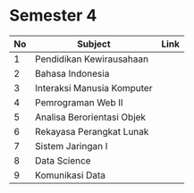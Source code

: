 # Semester 4

| No | Subject                                        | Link |
|----|------------------------------------------------|------|
| 1  | Pendidikan Kewirausahaan                    |      |
| 2  | Bahasa Indonesia                              |      |
| 3  | Interaksi Manusia Komputer                      |      |
| 4  | Pemrograman Web II                                |      |
| 5  | Analisa Berorientasi Objek             |      |
| 6  | Rekayasa Perangkat Lunak                       |      |
| 7  | Sistem Jaringan I                       |      |
| 8  | Data Science |      |
| 9  | Komunikasi Data |      |